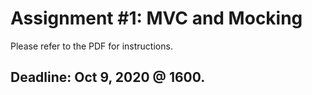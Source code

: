 # Assignment #1: MVC and Mocking

Please refer to the PDF for instructions.

## Deadline: Oct 9, 2020 @ 1600.